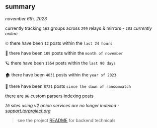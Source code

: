 
## summary
_november 6th, 2023_

currently tracking `163` groups across `299` relays & mirrors - _`103` currently online_

⏲ there have been `12` posts within the `last 24 hours`

🦈 there have been `109` posts within the `month of november`

🪐 there have been `1554` posts within the `last 90 days`

🏚 there have been `4031` posts within the `year of 2023`

🦕 there have been `8721` posts `since the dawn of ransomwatch`

there are `96` custom parsers indexing posts

_`20` sites using v2 onion services are no longer indexed - [support.torproject.org](https://support.torproject.org/onionservices/v2-deprecation/)_

> see the project [README](https://github.com/joshhighet/ransomwatch#ransomwatch--) for backend technicals
